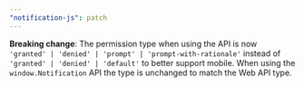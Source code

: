 ```yaml
---
"notification-js": patch
---
```


**Breaking change**: The permission type when using the API is now `'granted' | 'denied' | 'prompt' | 'prompt-with-rationale'` instead of `'granted' | 'denied' | 'default'` to better support mobile. When using the `window.Notification` API the type is unchanged to match the Web API type.
